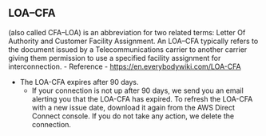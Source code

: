 
## LOA–CFA 
(also called CFA–LOA) is an abbreviation for two related terms: Letter Of Authority and Customer Facility Assignment. An LOA–CFA typically refers to the document issued by a Telecommunications carrier to another carrier giving them permission to use a specified facility assignment for interconnection.
    - Reference
    - https://en.everybodywiki.com/LOA-CFA
    
- The LOA-CFA expires after 90 days.
    - If your connection is not up after 90 days, we send you an email alerting you that the LOA-CFA has expired. To refresh the LOA-CFA with a new issue date, download it again from the AWS Direct Connect console. If you do not take any action, we delete the connection.



